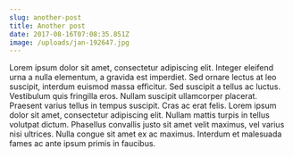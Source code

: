 ```yaml
---
slug: another-post
title: Another post
date: 2017-08-16T07:08:35.851Z
image: /uploads/jan-192647.jpg
---
```

Lorem ipsum dolor sit amet, consectetur adipiscing elit. Integer eleifend urna a nulla elementum, a gravida est imperdiet. Sed ornare lectus at leo suscipit, interdum euismod massa efficitur. Sed suscipit a tellus ac luctus. Vestibulum quis fringilla eros. Nullam suscipit ullamcorper placerat. Praesent varius tellus in tempus suscipit. Cras ac erat felis. Lorem ipsum dolor sit amet, consectetur adipiscing elit. Nullam mattis turpis in tellus volutpat dictum. Phasellus convallis justo sit amet velit maximus, vel varius nisi ultrices. Nulla congue sit amet ex ac maximus. Interdum et malesuada fames ac ante ipsum primis in faucibus.
